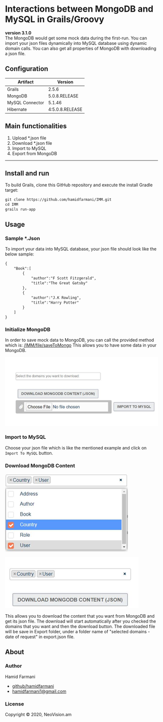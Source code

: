 Interactions between MongoDB and MySQL in Grails/Groovy 
=======================================================
**version 3.1.0**  
The MongoDB would get some mock data during the first-run. You can import your json files dynamically into MySQL database
using dynamic domain calls. You can also get all properties
of MongoDB with downloading a json file.

Configuration
---
Artifact | Version |
--- | --- | 
Grails | 2.5.6 |
MongoDB | 5.0.8.RELEASE |
MySQL Connector| 5.1.46 |
Hibernate | 4:5.0.8.RELEASE |


Main functionalities
--------------------
1. Upload *.json file
2. Download *.json file
3. Import to MySQL
4. Export from MongoDB
---
Install and run
---
To build Grails, clone this GitHub repository and execute the install Gradle target:
```
git clone https://github.com/hamidfarmani/IMM.git
cd IMM
grails run-app
```
Usage
---

### Sample *.Json  
To import your data into MySQL database, your json file should look
like the below sample:
```
{
	"Book":[
		{
			"author":"F Scott Fitzgerald",
			"title":"The Great Gatsby"
		},
		{
			"author":"J.K Rowling",
			"title":"Harry Potter"
		}
	]
}
```  
### Initialize MongoDB  
In order to save mock data to MongoDB, you can call the provided 
method which is:
[/IMM/file/saveToMongo](http://localhost:8090/IMM/file/saveToMongo)
This allows you to have some data in your MongoDB.  

![Image](grails-app/assets/images/screenshot%20V3.1.0.JPG)  

### Import to MySQL  
Choose your json file which is like the mentioned example and click 
on `Import To MySQL` button.


### Download MongoDB Content    
![Image](grails-app/assets/images/screenshot%20V3.1.0%20domains.JPG)  


 
![Image](grails-app/assets/images/screenshot%20V3.1.0%20selectedDomains.JPG)  
  
  
  
This allows you to download the content that you want from MongoDB
 and get its json file. The download will start automatically 
 after you checked the domains that you want and then the download 
 button. The downloaded file will be save in Export folder, under a 
 folder name of "selected domains - date of request" in export.json file.  
   

About
---


### Author  
Hamid Farmani

* [github/hamidfarmani](https://github.com/hamidfarmani)
* [hamidfarmani1@gmail.com](mailto:hamidfarmani1@gmail.com?subject=[GitHub]%20IMM)


### License  
Copyright © 2020, NeoVision.am



